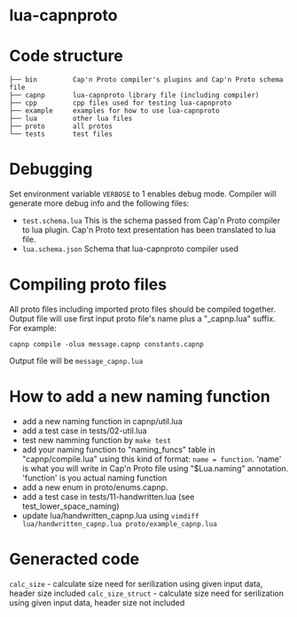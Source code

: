 # lua-capnproto

Code structure
==============

    ├── bin         Cap'n Proto compiler's plugins and Cap'n Proto schema file
    ├── capnp       lua-capnproto library file (including compiler)
    ├── cpp         cpp files used for testing lua-capnproto
    ├── example     examples for how to use lua-capnproto
    ├── lua         other lua files
    ├── proto       all protos
    └── tests       test files

Debugging
=========

Set environment variable `VERBOSE` to 1 enables debug mode. Compiler will generate more debug info and the following files:

* `test.schema.lua` This is the schema passed from Cap'n Proto compiler to lua plugin. Cap'n Proto text presentation has been translated to lua file.
* `lua.schema.json` Schema that lua-capnproto compiler used

Compiling proto files
=====================

All proto files including imported proto files should be compiled together. Output file will use first input proto file's name plus a "_capnp.lua" suffix. For example:

    capnp compile -olua message.capnp constants.capnp

Output file will be `message_capnp.lua`

How to add a new naming function
================================

* add a new naming function in capnp/util.lua
* add a test case in tests/02-util.lua
* test new namming function by `make test`
* add your naming function to "naming_funcs" table in "capnp/compile.lua" using this kind of format: `name = function`. 'name' is what you will write in Cap'n Proto file using "$Lua.naming" annotation. 'function' is you actual naming function
* add a new enum in proto/enums.capnp.
* add a test case in tests/11-handwritten.lua (see test_lower_space_naming)
* update lua/handwritten_capnp.lua using `vimdiff lua/handwritten_capnp.lua proto/example_capnp.lua`

Generacted code
===============

`calc_size`             - calculate size need for serilization using given input data, header size included
`calc_size_struct`      - calculate size need for serilization using given input data, header size not included
